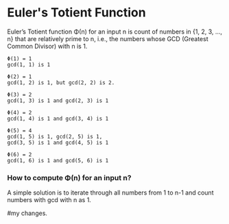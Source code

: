# Euler's Totient Function

Euler’s Totient function Φ(n) for an input n is count of numbers in {1, 2, 3, …, n} that are relatively prime to n, i.e., the numbers whose GCD (Greatest Common Divisor) with n is 1.

```
Φ(1) = 1
gcd(1, 1) is 1

Φ(2) = 1
gcd(1, 2) is 1, but gcd(2, 2) is 2.

Φ(3) = 2
gcd(1, 3) is 1 and gcd(2, 3) is 1

Φ(4) = 2
gcd(1, 4) is 1 and gcd(3, 4) is 1

Φ(5) = 4
gcd(1, 5) is 1, gcd(2, 5) is 1, 
gcd(3, 5) is 1 and gcd(4, 5) is 1

Φ(6) = 2
gcd(1, 6) is 1 and gcd(5, 6) is 1

```

### How to compute Φ(n) for an input n?

A simple solution is to iterate through all numbers from 1 to n-1 and count numbers with gcd with n as 1. 


#my changes.
